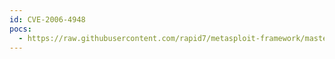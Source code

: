 ```yaml
---
id: CVE-2006-4948
pocs:
  - https://raw.githubusercontent.com/rapid7/metasploit-framework/master/modules/exploits/windows/tftp/tftpdwin_long_filename.rb
---
```

